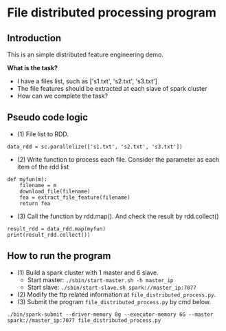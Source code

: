 # File distributed processing program

## Introduction

This is an simple distributed feature engineering demo.

**What is the task?**

* I have a files list, such as ['s1.txt', 's2.txt', 's3.txt']
* The file features should be extracted at each slave of spark cluster
* How can we complete the task?


## Pseudo code logic

* (1) File list to RDD.

```
data_rdd = sc.parallelize(['s1.txt', 's2.txt', 's3.txt'])
```

* (2) Write function to process each file. Consider the parameter as each item of the rdd list

```
def myfun(m):
    filename = m
	download_file(filename)
	fea = extract_file_feature(filename)
    return fea
```

* (3) Call the function by rdd.map(). And check the result by rdd.collect()

```
result_rdd = data_rdd.map(myfun)
print(result_rdd.collect())
```


## How to run the program


* (1) Build a spark cluster with 1 master and 6 slave.
   * Start master: `./sbin/start-master.sh -h master_ip`
   * Start slave: `./sbin/start-slave.sh spark://master_ip:7077`
* (2) Modify the ftp related information at `file_distributed_process.py`.
* (3) Submit the program `file_distributed_process.py` by cmd below.

```
./bin/spark-submit --driver-memory 8g --executor-memory 6G --master spark://master_ip:7077 file_distributed_process.py
```